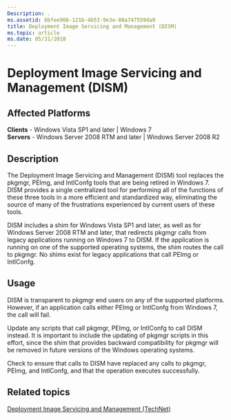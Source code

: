 ```yaml
---
Description: .
ms.assetid: bbfee966-121b-4b53-9e3e-08a747559da0
title: Deployment Image Servicing and Management (DISM)
ms.topic: article
ms.date: 05/31/2018
---
```


# Deployment Image Servicing and Management (DISM)

## Affected Platforms

**Clients** - Windows Vista SP1 and later \| Windows 7  
**Servers** - Windows Server 2008 RTM and later \| Windows Server 2008 R2  


## Description

The Deployment Image Servicing and Management (DISM) tool replaces the pkgmgr, PEImg, and IntlConfg tools that are being retired in Windows 7. DISM provides a single centralized tool for performing all of the functions of these three tools in a more efficient and standardized way, eliminating the source of many of the frustrations experienced by current users of these tools.

DISM includes a shim for Windows Vista SP1 and later, as well as for Windows Server 2008 RTM and later, that redirects pkgmgr calls from legacy applications running on Windows 7 to DISM. If the application is running on one of the supported operating systems, the shim routes the call to pkgmgr. No shims exist for legacy applications that call PEImg or IntlConfg.

## Usage

DISM is transparent to pkgmgr end users on any of the supported platforms. However, if an application calls either PEImg or IntlConfg from Windows 7, the call will fail.

Update any scripts that call pkgmgr, PEImg, or IntlConfg to call DISM instead. It is important to include the updating of pkgmgr scripts in this effort, since the shim that provides backward compatibility for pkgmgr will be removed in future versions of the Windows operating systems.

Check to ensure that calls to DISM have replaced any calls to pkgmgr, PEImg, and IntlConfg, and that the operation executes successfully.

## Related topics

<dl> <dt>

[Deployment Image Servicing and Management (TechNet)](/previous-versions/windows/it-pro/windows-7/dd744256(v=ws.10))
</dt> </dl>

 

 